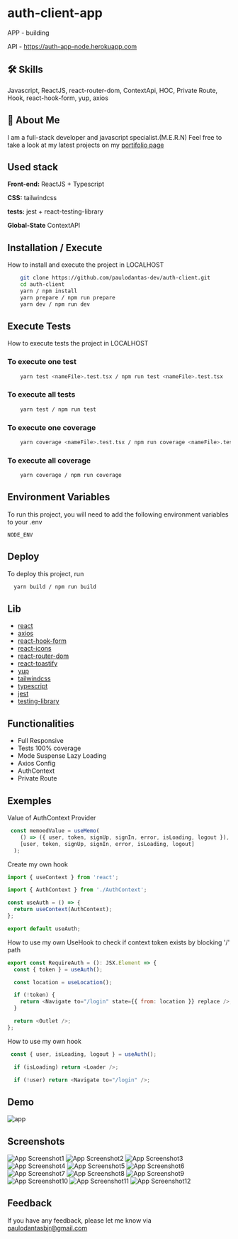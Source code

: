 # auth-client-app

APP - building

API - https://auth-app-node.herokuapp.com

## 🛠 Skills

Javascript, ReactJS, react-router-dom, ContextApi, HOC, Private Route, Hook, react-hook-form, yup, axios

## 🚀 About Me

I am a full-stack developer and javascript specialist.(M.E.R.N)
Feel free to take a look at my latest projects on my [portifolio page](https://portfolio-paulodantas-dev.vercel.app/)

## Used stack

**Front-end:** ReactJS + Typescript

**CSS:** tailwindcss

**tests:** jest + react-testing-library

**Global-State** ContextAPI


## Installation / Execute

How to install and execute the project in LOCALHOST

```bash
    git clone https://github.com/paulodantas-dev/auth-client.git
    cd auth-client
    yarn / npm install
    yarn prepare / npm run prepare
    yarn dev / npm run dev
```
## Execute Tests

How to execute tests the project in LOCALHOST

### To execute one test

```bash
    yarn test <nameFile>.test.tsx / npm run test <nameFile>.test.tsx
```

### To execute all tests

```bash
    yarn test / npm run test
```
### To execute one coverage

```bash
    yarn coverage <nameFile>.test.tsx / npm run coverage <nameFile>.test.tsx
```

### To execute all coverage

```bash
    yarn coverage / npm run coverage
```

## Environment Variables

To run this project, you will need to add the following environment variables to your .env

`NODE_ENV`


## Deploy

To deploy this project, run

```bash
  yarn build / npm run build
```

## Lib

- [react](https://reactjs.org/)
- [axios](https://axios-http.com/)
- [react-hook-form](https://www.react-hook-form.com/)
- [react-icons](https://github.com/react-icons/react-icons#readme)
- [react-router-dom](https://github.com/remix-run/react-router#readme)
- [react-toastify](https://github.com/fkhadra/react-toastify#readme)
- [yup](https://github.com/jquense/yup)
- [tailwindcss](https://tailwindcss.com/)
- [typescript](https://www.typescriptlang.org/)
- [jest](https://jestjs.io/)
- [testing-library](https://testing-library.com/)

## Functionalities

- Full Responsive
- Tests 100% coverage
- Mode Suspense Lazy Loading
- Axios Config
- AuthContext
- Private Route

## Exemples

Value of AuthContext Provider

```javascript
 const memoedValue = useMemo(
    () => ({ user, token, signUp, signIn, error, isLoading, logout }),
    [user, token, signUp, signIn, error, isLoading, logout]
  );
```

Create my own hook

```javascript
import { useContext } from 'react';

import { AuthContext } from './AuthContext';

const useAuth = () => {
  return useContext(AuthContext);
};

export default useAuth;
```

How to use my own UseHook to check if context token exists by blocking '/' path

```javascript
export const RequireAuth = (): JSX.Element => {
  const { token } = useAuth();

  const location = useLocation();

  if (!token) {
    return <Navigate to="/login" state={{ from: location }} replace />;
  }

  return <Outlet />;
};
```

How to use my own hook

```javascript
 const { user, isLoading, logout } = useAuth();

  if (isLoading) return <Loader />;

  if (!user) return <Navigate to="/login" />;
```

## Demo
![app](https://github.com/paulodantas-dev/auth-client/blob/main/src/assets/app.gif)


## Screenshots

![App Screenshot1](https://github.com/paulodantas-dev/auth-client/blob/main/src/assets/1.png)
![App Screenshot2](https://github.com/paulodantas-dev/auth-client/blob/main/src/assets/2.png)
![App Screenshot3](https://github.com/paulodantas-dev/auth-client/blob/main/src/assets/3.png)
![App Screenshot4](https://github.com/paulodantas-dev/auth-client/blob/main/src/assets/4.png)
![App Screenshot5](https://github.com/paulodantas-dev/auth-client/blob/main/src/assets/5.png)
![App Screenshot6](https://github.com/paulodantas-dev/auth-client/blob/main/src/assets/6.png)
![App Screenshot7](https://github.com/paulodantas-dev/auth-client/blob/main/src/assets/7.png)
![App Screenshot8](https://github.com/paulodantas-dev/auth-client/blob/main/src/assets/8.png)
![App Screenshot9](https://github.com/paulodantas-dev/auth-client/blob/main/src/assets/9.png)
![App Screenshot10](https://github.com/paulodantas-dev/auth-client/blob/main/src/assets/10.png)
![App Screenshot11](https://github.com/paulodantas-dev/auth-client/blob/main/src/assets/11.png)
![App Screenshot12](https://github.com/paulodantas-dev/auth-client/blob/main/src/assets/12.png)



## Feedback

If you have any feedback, please let me know via paulodantasbjr@gmail.com
